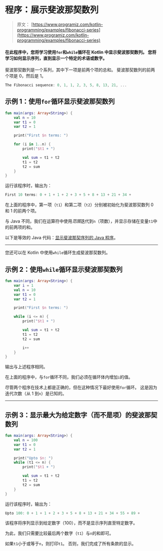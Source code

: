 # 程序：展示斐波那契数列

> 原文： [https://www.programiz.com/kotlin-programming/examples/fibonacci-series](https://www.programiz.com/kotlin-programming/examples/fibonacci-series)

#### 在此程序中，您将学习使用`for`和`while`循环在 Kotlin 中显示斐波那契数列。 您将学习如何显示序列，直到显示一个特定的术语或数字。

斐波那契数列是一个系列，其中下一项是前两个项的总和。 斐波那契数列的前两个项是 0，然后是 1。

```kt
The Fibonacci sequence: 0, 1, 1, 2, 3, 5, 8, 13, 21, ...

```

## 示例 1：使用`for`循环显示斐波那契数列

```kt
fun main(args: Array<String>) {
    val n = 10
    var t1 = 0
    var t2 = 1

    print("First $n terms: ")

    for (i in 1..n) {
        print("$t1 + ")

        val sum = t1 + t2
        t1 = t2
        t2 = sum
    }
}
```

运行该程序时，输出为：

```kt
First 10 terms: 0 + 1 + 1 + 2 + 3 + 5 + 8 + 13 + 21 + 34 + 
```

在上面的程序中，第一项（`t1`）和第二项（`t2`）分别被初始化为斐波那契数列 0 和 1 的前两个项。

与 Java 不同，我们在运算符中使用*范围*迭代到`n`（项数），并显示存储在变量`t1`中的前两项的和。

以下是等效的 Java 代码：[显示斐波那契序列的 Java 程序](/java-programming/examples/fibonacci-series)。

* * *

您还可以在 Kotlin 中使用`while`循环生成斐波那契数列。

## 示例 2：使用`while`循环显示斐波那契数列

```kt
fun main(args: Array<String>) {
    var i = 1
    val n = 10
    var t1 = 0
    var t2 = 1

    print("First $n terms: ")

    while (i <= n) {
        print("$t1 + ")

        val sum = t1 + t2
        t1 = t2
        t2 = sum

        i++
    }
}
```

输出与上述程序相同。

在上面的程序中，与`for`循环不同，我们必须在循环体内增加`i`的值。

尽管两个程序在技术上都是正确的，但在这种情况下最好使用`for`循环。 这是因为迭代次数（从 1 到`n`）是已知的。

* * *

## 示例 3：显示最大为给定数字（而不是项）的斐波那契数列

```kt
fun main(args: Array<String>) {
    val n = 100
    var t1 = 0
    var t2 = 1

    print("Upto $n: ")
    while (t1 <= n) {
        print("$t1 + ")

        val sum = t1 + t2
        t1 = t2
        t2 = sum
    }
}
```

运行该程序时，输出为：

```kt
Upto 100: 0 + 1 + 1 + 2 + 3 + 5 + 8 + 13 + 21 + 34 + 55 + 89 + 
```

该程序将序列显示到给定数字（100），而不是显示序列直至特定数字。

为此，我们只需要比较最后两个数字（`t1`）与`n`的和即可。

如果`t1`小于或等于`n`，则打印`t1`。 否则，我们完成了所有条款的显示。